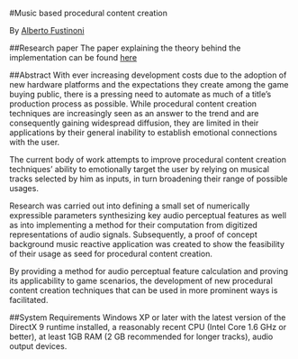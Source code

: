#Music based procedural content creation

By [Alberto Fustinoni](http://aftnet.net)

##Research paper
The paper explaining the theory behind the implementation can be found [here](http://www.aftnet.net/mbpcc)

##Abstract
With ever increasing development costs due to the adoption of new hardware platforms and the expectations they create among the game buying public, there is a pressing need to automate as much of a title’s production process as possible. While procedural content creation techniques are increasingly seen as an answer to the trend and are consequently gaining widespread diffusion, they are limited in their applications by their general inability to establish emotional connections with the user.

The current body of work attempts to improve procedural content creation techniques’ ability to emotionally target the user by relying on musical tracks selected by him as inputs, in turn broadening their range of possible usages.

Research was carried out into defining a small set of numerically expressible parameters synthesizing key audio perceptual features as well as into implementing a method for their computation from digitized representations of audio signals. Subsequently, a proof of concept background music reactive application was created to show the feasibility of their usage as seed for procedural content creation.

By providing a method for audio perceptual feature calculation and proving its applicability to game scenarios, the development of new procedural content creation techniques that can be used in more prominent ways is facilitated.

##System Requirements
Windows XP or later with the latest version of the DirectX 9 runtime installed, a reasonably recent CPU (Intel Core 1.6 GHz or better), at least 1GB RAM (2 GB recommended for longer tracks), audio output devices.
